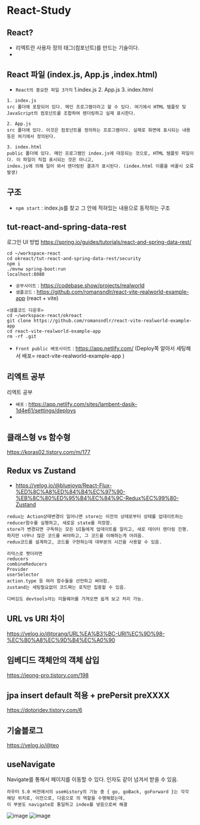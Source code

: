 # React-Study

## React?
- 리엑트란 사용자 정의 태그(컴포넌트)를 만드는 기술이다.
- 
## React 파일 (index.js, App.js ,index.html)

- `React의 중요한 파일 3가지`
   1.index.js
   2. App.js
   3. index.html  
  
```
1. index.js
src 폴더에 포함되어 있다. 메인 프로그램이라고 할 수 있다. 여기에서 HTML 템플릿 및 JavaScript의 컴포넌트를 조합하여 렌더링하고 실제 표시한다.

2. App.js
src 폴더에 있다. 이것은 컴포넌트를 정의하는 프로그램이다. 실제로 화면에 표시되는 내용 등은 여기에서 정의된다.

3. index.html
public 폴더에 있다. 메인 프로그램인 index.js에 대응되는 것으로, HTML 템플릿 파일이다. 이 파일이 직접 표시되는 것은 아니고,
index.js에 의해 일어 와서 렌더링된 결과가 표시된다. (index.html 이름을 바꿀시 오류발생)
```

## 구조
- `npm start` : index.js를 찾고 그 안에 적혀있는 내용으로 동작하는 구조


## tut-react-and-spring-data-rest
로그인 UI 방법
https://spring.io/guides/tutorials/react-and-spring-data-rest/  
```
cd ~/workspace-react
cd okreact/tut-react-and-spring-data-rest/security
npm i
./mvnw spring-boot:run
localhost:8080
```

- `공부사이트` : https://codebase.show/projects/realworld
- `샘플코드` : https://github.com/romansndlr/react-vite-realworld-example-app (react + vite)
```
<샘플코드 다운후>
cd ~/workspace-react/okreact
git clone https://github.com/romansndlr/react-vite-realworld-example-app
cd react-vite-realworld-example-app
rm -rf .git
```

- `Front public 배포사이트` : https://app.netlify.com/  (Deploy쪽 알아서 세팅해서 배포= react-vite-realworld-example-app )

## 리엑트 공부
리엑트 공부
- `배포` : https://app.netlify.com/sites/lambent-dasik-1d4e61/settings/deploys
- 
## 클래스형 vs 함수형

https://koras02.tistory.com/m/177


## Redux vs Zustand
- https://velog.io/@bluejoyq/React-Flux-%ED%8C%A8%ED%84%B4%EC%97%90-%EB%8C%80%ED%95%B4%EC%84%9C-Redux%EC%99%80-Zustand  
```
redux는 Action상태변경이 일어나면 store는 이전의 상태로부터 상태를 업데이트하는 reducer함수를 실행하고, 새로운 state를 저장함.
store가 변경되면 구독하는 모든 UI들에게 업데이트를 알리고, 새로 데이터 렌더링 진행.
하지만 너무나 많은 코드를 써야하고, 그 코드를 이해하는게 어려움.
redux코드를 설계하고, 코드를 구현하는데 대부분의 시간을 사용할 수 있음.

리덕스로 짯더라면 
reducers
combineReducers
Provider
userSelector
action.type 등 여러 함수들을 선언하고 써야함.
zustand는 세팅필요없이 코드짜는 로직만 집중할 수 있음.

디버깅도 devtools라는 미들웨어를 가져오면 쉽게 보고 처리 가능.
```

## URL vs URI 차이

https://velog.io/@torang/URL%EA%B3%BC-URI%EC%9D%98-%EC%B0%A8%EC%9D%B4%EC%A0%90


## 임베디드 객체안의 객체 삽입
https://jeong-pro.tistory.com/198




## jpa insert default 적용 + prePersit preXXXX 
https://dotoridev.tistory.com/6

## 기술블로그
https://velog.io/@teo


## useNavigate
Navigate를 통해서 페이지를 이동할 수 있다. 인자도 같이 넘겨서 받을 수 있음.
```
라우터 5.0 버전에서의 useHistory의 기능 중 { go, goBack, goForward }는 각각 해당 위치로, 이전으로, 다음으로 의 역할을 수행해왔는데,
이 부분도 navigate로 통일하고 index를 넣음으로써 해결
```
![image](https://user-images.githubusercontent.com/35188271/174535076-a114629c-2584-4016-8e41-07413654419b.png)
![image](https://user-images.githubusercontent.com/35188271/174535090-56c14057-ddd7-4c8a-a89f-22b58d3587e3.png)

